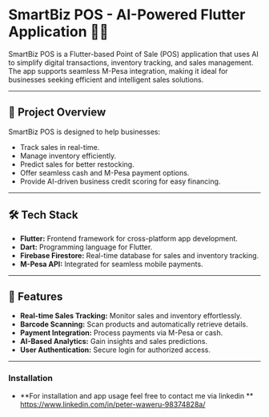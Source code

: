 # SmartBiz POS - AI-Powered Flutter Application 💼💡

SmartBiz POS is a Flutter-based Point of Sale (POS) application that uses AI to simplify digital transactions, inventory tracking, and sales management. The app supports seamless M-Pesa integration, making it ideal for businesses seeking efficient and intelligent sales solutions.

---

## 📱 Project Overview
SmartBiz POS is designed to help businesses:
- Track sales in real-time.
- Manage inventory efficiently.
- Predict sales for better restocking.
- Offer seamless cash and M-Pesa payment options.
- Provide AI-driven business credit scoring for easy financing.

---

## 🛠️ Tech Stack
- **Flutter:** Frontend framework for cross-platform app development.
- **Dart:** Programming language for Flutter.
- **Firebase Firestore:** Real-time database for sales and inventory tracking.
- **M-Pesa API:** Integrated for seamless mobile payments.

---

## 🚀 Features
- **Real-time Sales Tracking:** Monitor sales and inventory effortlessly.
- **Barcode Scanning:** Scan products and automatically retrieve details.
- **Payment Integration:** Process payments via M-Pesa or cash.
- **AI-Based Analytics:** Gain insights and sales predictions.
- **User Authentication:** Secure login for authorized access.

---
### Installation
- **For installation and app usage feel free to contact me via linkedin ** https://www.linkedin.com/in/peter-waweru-98374828a/

